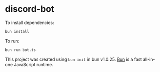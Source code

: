 # discord-bot

To install dependencies:

```bash
bun install
```

To run:

```bash
bun run bot.ts
```

This project was created using `bun init` in bun v1.0.25. [Bun](https://bun.sh) is a fast all-in-one JavaScript runtime.
